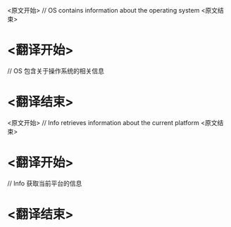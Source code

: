 
<原文开始>
// OS contains information about the operating system
<原文结束>

# <翻译开始>
// OS 包含关于操作系统的相关信息
# <翻译结束>


<原文开始>
// Info retrieves information about the current platform
<原文结束>

# <翻译开始>
// Info 获取当前平台的信息
# <翻译结束>

